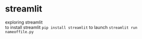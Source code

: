 # streamlit
exploring streamlit
<br>
to install streamlit
``` pip install streamlit ```
to launch
```streamlit run nameoffile.py```
